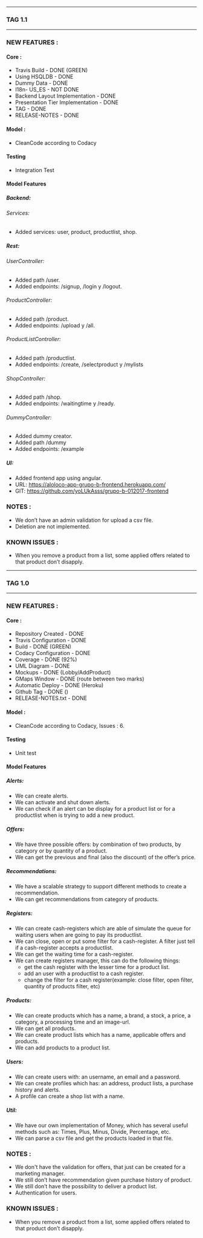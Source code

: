 ---------------------------------------------------------------------
### TAG 1.1
---------------------------------------------------------------------
### NEW FEATURES :
#### Core :
* Travis Build - DONE (GREEN)
* Using HSQLDB - DONE
* Dummy Data - DONE
* I18n- US_ES - NOT DONE
* Backend Layout Implementation - DONE
* Presentation Tier Implementation - DONE
* TAG - DONE
* RELEASE-NOTES - DONE

#### Model :
* CleanCode according to Codacy

#### Testing
* Integration Test

#### Model Features

##### Backend:

###### Services:
* Added services: user, product, productlist, shop.

##### Rest:

###### UserController:
* Added path /user.
* Added endpoints: /signup, /login y /logout.

###### ProductController:
* Added path /product.
* Added endpoints: /upload y /all.

###### ProductListController:
* Added path /productlist.
* Added endpoints: /create, /selectproduct y /mylists

###### ShopController:
* Added path /shop.
* Added endpoints: /waitingtime y /ready.

###### DummyController:
* Added dummy creator.
* Added path /dummy
* Added endpoints: /example

##### UI:
* Added frontend app using angular.
* URL: https://aloloco-app-grupo-b-frontend.herokuapp.com/
* GIT: https://github.com/yoLUkAsss/grupo-b-012017-frontend

### NOTES :
* We don’t have an admin validation for upload a csv file.
* Deletion are not implemented.

### KNOWN ISSUES :
* When you remove a product from a list, some applied offers related to that product don’t disapply.

---------------------------------------------------------------------
### TAG 1.0
---------------------------------------------------------------------
### NEW FEATURES :

#### Core :
* Repository Created - DONE
* Travis Configuration - DONE
* Build - DONE (GREEN)
* Codacy Configuration - DONE
* Coverage - DONE (92%)
* UML Diagram - DONE
* Mockups - DONE (Lobby/AddProduct)
* GMaps Window - DONE (route between two marks)
* Automatic Deploy - DONE (Heroku)
* Github Tag - DONE ()
* RELEASE-NOTES.txt - DONE

#### Model :
* CleanCode according to Codacy, Issues : 6.

#### Testing
* Unit test

#### Model Features

##### Alerts:
* We can create alerts.
* We can activate and shut down alerts.
* We can check if an alert can be display for a product list or for a
productlist when is trying to add a new product.

##### Offers:
* We have three possible offers: by combination of two products, by category or by quantity of a product.
* We can get the previous and final (also the discount) of the offer’s price.

##### Recommendations:
* We have a scalable strategy to support different methods to create a recommendation.
* We can get recommendations from category of products.

##### Registers:
* We can create cash-registers which are able of simulate the queue for waiting
users when are going to pay its productlist.
* We can close, open or put some filter for a cash-register. A filter just tell if a cash-register accepts a productlist.
* We can get the waiting time for a cash-register.
* We can create registers manager, this can do the following things:
    * get the cash register with the lesser time for a product list.
    * add an user with a productlist to a cash register.
    * change the filter for a cash register(example: close filter, open filter, quantity of products filter, etc)

##### Products:
* We can create products which has a name, a brand, a stock, a price, a category, a processing time and an image-url.
* We can get all products.
* We can create product lists which has a name, applicable offers and products.
* We can add products to a product list.

##### Users:
* We can create users with: an username, an email and a password.
* We can create profiles which has: an address, product lists, a purchase history
and alerts.
* A profile can create a shop list with a name.

##### Util:
* We have our own implementation of Money, which has several useful methods such as: Times, Plus, Minus, Divide, Percentage, etc.
* We can parse a csv file and get the products loaded in that file.

### NOTES :
* We don't have the validation for offers, that just can be created for a marketing manager.
* We still don’t have recommendation given purchase history of product.
* We still don’t have the possibility to deliver a product list.
* Authentication for users.

### KNOWN ISSUES :
* When you remove a product from a list, some applied offers related to that product don’t disapply.
